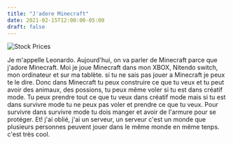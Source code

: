 ```yaml
---
title: "J'adore Minecraft"
date: 2021-02-15T12:00:00-05:00
draft: false
---
```


![Stock Prices](/images/posts/video_game_night.png)

Je m'appelle Leonardo. Aujourd'hui, on va parler de Minecraft parce que j'adore Minecraft. Moi je joue Minecraft dans mon XBOX, Nitendo switch, mon ordinateur et sur ma tablète. si tu ne sais pas jouer a Minecraft je peux te le dire. Donc dans Minecraft tu peux construire ce que tu veux et tu peut avoir des animaux, des possions, tu peux même voler si tu est dans créatif mode. Tu peux prendre tout ce que tu veux dans créatif mode mais si tu est dans survivre mode tu ne peux pas voler et prendre ce que tu veux. Pour survivre dans survivre mode tu dois manger et avoir de l'armure pour se protéger. Et! j'ai oblié, j'ai un serveur, un serveur c'est un monde que plusieurs personnes peuvent jouer dans le même monde en même tenps. c'est très cool.
